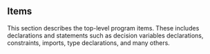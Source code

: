 ## Items

This section describes the top-level program items. These includes declarations and statements such as decision variables declarations, constraints, imports, type declarations, and many others.

